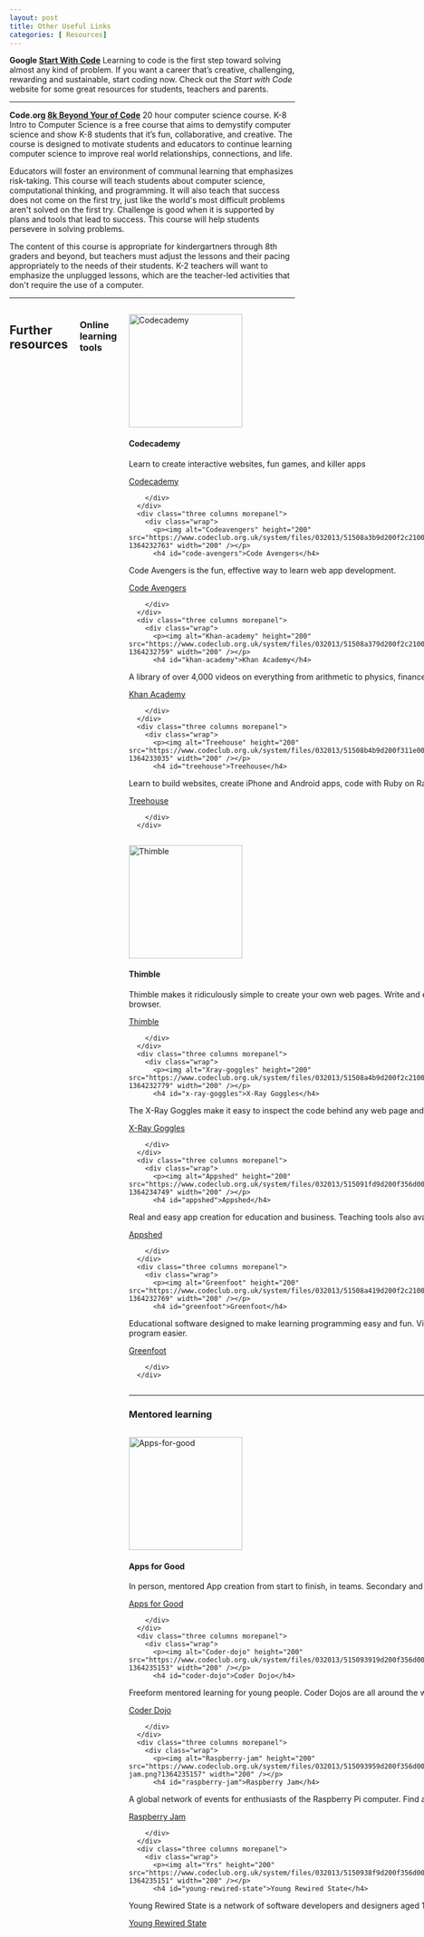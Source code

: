 ```yaml
---
layout: post
title: Other Useful Links
categories: [ Resources]
---
```


**Google [Start With Code](http://www.google.com.au/campaigns/startwithcode/parent.html)**
Learning to code is the first step toward solving almost any kind of problem. If you want a career that’s creative, challenging, rewarding and sustainable, start coding now. Check out the *Start with Code* website for some great resources for students, teachers and parents.

---


**Code.org [8k Beyond Your of Code](http:///code.org/learn/8k)** 20 hour computer science course.
K-8 Intro to Computer Science is a free course that aims to demystify computer science and show K-8 students that it’s fun, collaborative, and creative. The course is designed to motivate students and educators to continue learning computer science to improve real world relationships, connections, and life.

Educators will foster an environment of communal learning that emphasizes risk-taking. This course will teach students about computer science, computational thinking, and programming. It will also teach that success does not come on the first try, just like the world's most difficult problems aren't solved on the first try. Challenge is good when it is supported by plans and tools that lead to success. This course will help students persevere in solving problems.

The content of this course is appropriate for kindergartners through 8th graders and beyond, but teachers must adjust the lessons and their pacing appropriately to the needs of their students. K-2 teachers will want to emphasize the unplugged lessons, which are the teacher-led activities that don't require the use of a computer.

---


<section class="row content" role="main">
<div class="twelve columns">
<div class="slice text">
<h2 id="further-resources">Further resources</h2>
</div>

<div class="slice text">
<h3 id="online-learning-tools">Online learning tools</h3>
</div>

<div class="slice boxes">

  <div class="row">
      <div class="three columns morepanel">
        <div class="wrap">
          <p><img alt="Codecademy" height="200" src="https://www.codeclub.org.uk/system/files/032013/51508a3e9d200f2c21000014/original/codecademy.png?1364232766" width="200" /></p>
          <h4 id="codecademy">Codecademy</h4>

<p>Learn to create interactive websites, fun games, and killer apps</p>

<p><a href="http://www.codecademy.com" class="button round primary">Codecademy</a></p>

        </div>
      </div>
      <div class="three columns morepanel">
        <div class="wrap">
          <p><img alt="Codeavengers" height="200" src="https://www.codeclub.org.uk/system/files/032013/51508a3b9d200f2c21000012/original/codeavengers.png?1364232763" width="200" /></p>
          <h4 id="code-avengers">Code Avengers</h4>

<p>Code Avengers is the fun, effective way to learn web app development. </p>

<p><a href="http://www.codeavengers.com/" class="button round primary">Code Avengers</a></p>

        </div>
      </div>
      <div class="three columns morepanel">
        <div class="wrap">
          <p><img alt="Khan-academy" height="200" src="https://www.codeclub.org.uk/system/files/032013/51508a379d200f2c21000010/original/khan-academy.png?1364232759" width="200" /></p>
          <h4 id="khan-academy">Khan Academy</h4>

<p>A library of over 4,000 videos on everything from arithmetic to physics, finance, and history.</p>

<p><a href="http://www.khanacademy.org/" class="button round primary">Khan Academy</a></p>

        </div>
      </div>
      <div class="three columns morepanel">
        <div class="wrap">
          <p><img alt="Treehouse" height="200" src="https://www.codeclub.org.uk/system/files/032013/51508b4b9d200f311e000061/original/treehouse.png?1364233035" width="200" /></p>
          <h4 id="treehouse">Treehouse</h4>

<p>Learn to build websites, create iPhone and Android apps, code with Ruby on Rails and PHP.</p>

<p><a href="http://teamtreehouse.com/" class="button round primary">Treehouse</a></p>

        </div>
      </div>
  </div>

</div>


<div class="slice boxes">

  <div class="row">
      <div class="three columns morepanel">
        <div class="wrap">
          <p><img alt="Thimble" height="200" src="https://www.codeclub.org.uk/system/files/032013/51508a579d200f2c21000019/original/Thimble.png?1364232791" width="200" /></p>
          <h4 id="thimble">Thimble</h4>

<p>Thimble makes it ridiculously simple to create your own web pages. Write and edit HTML and CSS right in your browser.</p>

<p><a href="https://thimble.webmaker.org/en-US/" class="button round primary">Thimble</a></p>

        </div>
      </div>
      <div class="three columns morepanel">
        <div class="wrap">
          <p><img alt="Xray-goggles" height="200" src="https://www.codeclub.org.uk/system/files/032013/51508a4b9d200f2c21000018/original/xray-goggles.png?1364232779" width="200" /></p>
          <h4 id="x-ray-goggles">X-Ray Goggles</h4>

<p>The X-Ray Goggles make it easy to inspect the code behind any web page and mess around with the elements.</p>

<p><a href="https://webmaker.org/en-US/tools/#x-ray-goggles" class="button round primary">X-Ray Goggles</a></p>

        </div>
      </div>
      <div class="three columns morepanel">
        <div class="wrap">
          <p><img alt="Appshed" height="200" src="https://www.codeclub.org.uk/system/files/032013/515091fd9d200f356d000078/original/appshed.png?1364234749" width="200" /></p>
          <h4 id="appshed">Appshed</h4>

<p>Real and easy app creation for education and business. Teaching tools also available online.</p>

<p><a href="http://appshed.com/" class="button round primary">Appshed</a></p>

        </div>
      </div>
      <div class="three columns morepanel">
        <div class="wrap">
          <p><img alt="Greenfoot" height="200" src="https://www.codeclub.org.uk/system/files/032013/51508a419d200f2c21000016/original/greenfoot.png?1364232769" width="200" /></p>
          <h4 id="greenfoot">Greenfoot</h4>

<p>Educational software designed to make learning programming easy and fun. Visual tools make learning to program easier.</p>

<p><a href="http://www.greenfoot.org/door" class="button round primary">Greenfoot</a></p>

        </div>
      </div>
  </div>

</div>


  <hr />

<div class="slice text">
  <h3 id="mentored-learning">Mentored learning</h3>

</div>

<div class="slice boxes">

  <div class="row">
      <div class="three columns morepanel">
        <div class="wrap">
          <p><img alt="Apps-for-good" height="200" src="https://www.codeclub.org.uk/system/files/032013/5150938e9d200f356d0000e1/original/apps-for-good.png?1364235150" width="200" /></p>
          <h4 id="apps-for-good">Apps for Good</h4>

<p>In person, mentored App creation from start to finish, in teams. Secondary and Primary schools.</p>

<p><a href="http://appsforgood.org/" class="button round primary">Apps for Good</a></p>

        </div>
      </div>
      <div class="three columns morepanel">
        <div class="wrap">
          <p><img alt="Coder-dojo" height="200" src="https://www.codeclub.org.uk/system/files/032013/515093919d200f356d0000e5/original/coder-dojo.png?1364235153" width="200" /></p>
          <h4 id="coder-dojo">Coder Dojo</h4>

<p>Freeform mentored learning for young people. Coder Dojos are all around the world. Find your nearest one!</p>

<p><a href="http://coderdojo.com/" class="button round primary">Coder Dojo</a></p>

        </div>
      </div>
      <div class="three columns morepanel">
        <div class="wrap">
          <p><img alt="Raspberry-jam" height="200" src="https://www.codeclub.org.uk/system/files/032013/515093959d200f356d0000e7/original/raspberry-jam.png?1364235157" width="200" /></p>
          <h4 id="raspberry-jam">Raspberry Jam</h4>

<p>A global network of events for enthusiasts of the Raspberry Pi computer. Find and event near you.</p>

<p><a href="http://raspberryjam.org.uk/" class="button round primary">Raspberry Jam</a></p>

        </div>
      </div>
      <div class="three columns morepanel">
        <div class="wrap">
          <p><img alt="Yrs" height="200" src="https://www.codeclub.org.uk/system/files/032013/5150938f9d200f356d0000e3/original/YRS.png?1364235151" width="200" /></p>
          <h4 id="young-rewired-state">Young Rewired State</h4>

<p>Young Rewired State is a network of software developers and designers aged 18 and under.</p>

<p><a href="https://youngrewiredstate.org/" class="button round primary">Young Rewired State</a></p>

  </div>
 </div>
  </div>

</div> 
</div>
<div class="eight columns">
</div>
<div class="four columns pad-left">
</div>
<div class="twelve columns">
</div>
</section>
